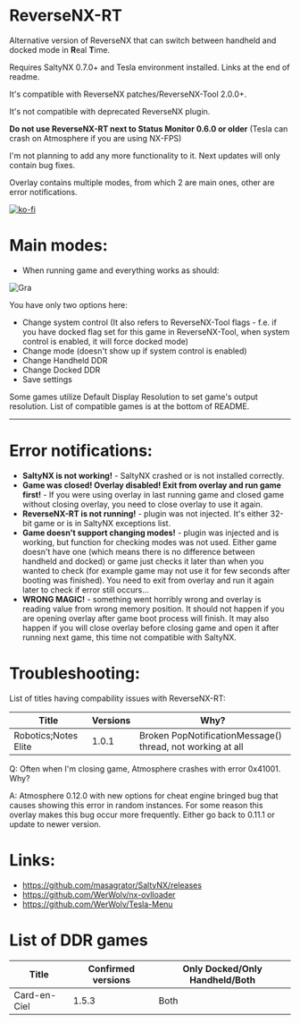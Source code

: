 # ReverseNX-RT

Alternative version of ReverseNX that can switch between handheld and docked mode in **R**eal **T**ime.

Requires SaltyNX 0.7.0+ and Tesla environment installed. Links at the end of readme.

It's compatible with ReverseNX patches/ReverseNX-Tool 2.0.0+.

It's not compatible with deprecated ReverseNX plugin.

**Do not use ReverseNX-RT next to Status Monitor 0.6.0 or older** (Tesla can crash on Atmosphere if you are using NX-FPS)

I'm not planning to add any more functionality to it. Next updates will only contain bug fixes.

Overlay contains multiple modes, from which 2 are main ones, other are error notifications.

[![ko-fi](https://www.ko-fi.com/img/githubbutton_sm.svg)](https://ko-fi.com/N4N5UMFN)

# Main modes:
- When running game and everything works as should:

![Gra](https://i.imgur.com/ThUbEZ6.jpg) 

You have only two options here:
* Change system control (It also refers to ReverseNX-Tool flags - f.e. if you have docked flag set for this game in ReverseNX-Tool, when system control is enabled, it will force docked mode)
* Change mode (doesn't show up if system control is enabled)
* Change Handheld DDR
* Change Docked DDR
* Save settings

Some games utilize Default Display Resolution to set game's output resolution. List of compatible games is at the bottom of README.

---

# Error notifications:
- **SaltyNX is not working!** - SaltyNX crashed or is not installed correctly.
- **Game was closed! Overlay disabled! Exit from overlay and run game first!** - If you were using overlay in last running game and closed game without closing overlay, you need to close overlay to use it again.
- **ReverseNX-RT is not running!** - plugin was not injected. It's either 32-bit game or is in SaltyNX exceptions list.
- **Game doesn't support changing modes!** - plugin was injected and is working, but function for checking modes was not used. Either game doesn't have one (which means there is no difference between handheld and docked) or game just checks it later than when you wanted to check (for example game may not use it for few seconds after booting was finished). You need to exit from overlay and run it again later to check if error still occurs...
- **WRONG MAGIC!** - something went horribly wrong and overlay is reading value from wrong memory position. It should not happen if you are opening overlay after game boot process will finish. It may also happen if you will close overlay before closing game and open it after running next game, this time not compatible with SaltyNX.

# Troubleshooting:
List of titles having compability issues with ReverseNX-RT:

| Title | Versions | Why? |
| ------------- | ------------- | ------------- |
| Robotics;Notes Elite | 1.0.1 | Broken PopNotificationMessage() thread, not working at all |

Q: Often when I'm closing game, Atmosphere crashes with error 0x41001. Why?

A: Atmosphere 0.12.0 with new options for cheat engine bringed bug that causes showing this error in random instances. For some reason this overlay makes this bug occur more frequently. Either go back to 0.11.1 or update to newer version.

# Links:

- https://github.com/masagrator/SaltyNX/releases
- https://github.com/WerWolv/nx-ovlloader
- https://github.com/WerWolv/Tesla-Menu

# List of DDR games
| Title | Confirmed versions | Only Docked/Only Handheld/Both |
| ------------- | ------------- | ------------- |
| Card-en-Ciel | 1.5.3 | Both |
